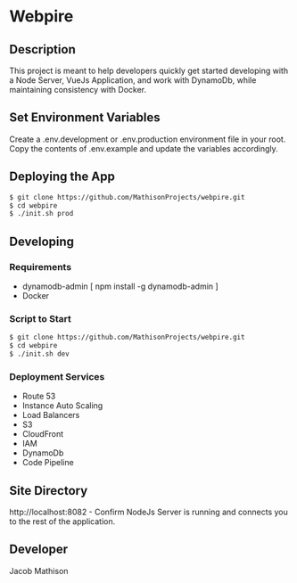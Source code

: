 # Webpire

## Description

This project is meant to help developers quickly get started developing with a Node Server, VueJs Application, and work with DynamoDb, while maintaining consistency with Docker.

## Set Environment Variables

Create a .env.development or .env.production environment file in your root. Copy the contents of .env.example and update the variables accordingly.

## Deploying the App

```sh
$ git clone https://github.com/MathisonProjects/webpire.git
$ cd webpire
$ ./init.sh prod
```

## Developing

### Requirements
- dynamodb-admin [ npm install -g dynamodb-admin ]
- Docker

### Script to Start
```sh
$ git clone https://github.com/MathisonProjects/webpire.git
$ cd webpire
$ ./init.sh dev
```

### Deployment Services
- Route 53
- Instance Auto Scaling
- Load Balancers
- S3
- CloudFront
- IAM
- DynamoDb
- Code Pipeline

## Site Directory

http://localhost:8082 - Confirm NodeJs Server is running and connects you to the rest of the application.

## Developer

Jacob Mathison